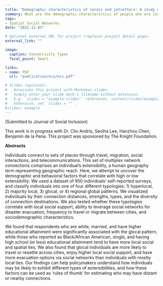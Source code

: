 ```yaml
---
title: "Demographic characteristics of locals and jetsetters: A study of extensibility using the Neighborhood Connectivity Survey"
summary: What are the demographic characteristics of people who are locals vs. jetsetters? How may these people different in local social support, ability to leverage social networks for disaster evacuation, and frequency to travel or migrate between cities?  
tags:
- Spatial Social Networks
date: "2021-12-03"

# Optional external URL for project (replaces project detail page).
external_link: ""

image:
  caption: Connectivity Types
  focal_point: Smart

links:
- name: PDF 
  url: "publication/ncs/ncs.pdf"

# Slides (optional).
#   Associate this project with Markdown slides.
#   Simply enter your slide deck's filename without extension.
#   E.g. `slides = "example-slides"` references `content/slides/example-slides.md`.
#   Otherwise, set `slides = ""`.
#slides: example
---
```


(Submitted to Journal of Social Inclusion)

This work is in progress with Dr. Clio Andris, Seolha Lee, Hanzhou Chen, Benjamin de la Pena. This project was sponsored by The Knight Foundation.

**Abstracts**

Individuals connect to sets of places through travel, migration, social interactions, and telecommunications. This set of multiplex network connections comprises an individual’s extensibility, a human geography term representing geographic reach. Here, we attempt to uncover the demographic and behavioral factors that correlate with high or low extensibility. We used a dataset of 950 individuals’ self-reported surveys, and classify individuals into one of four different typologies: 1) hyperlocal, 2) majority local, 3) glocal, or 4) regional global patterns. We visualized individuals by their connection distances, strengths, types, and the diversity of connection destinations. We also tested whether these typologies correlate with local social support, ability to leverage social networks for disaster evacuation, frequency to travel or migrate between cities, and sociodemographic characteristics. 

We found that respondents who are white, married, and have higher educational attainment were significantly associated with the glocal pattern, while those who reported as Black/African American, single, and having high school (or less) educational attainment tend to have more local social and spatial ties. We also found that glocal individuals are more likely to travel or resettle across cities, enjoy higher local social support, and have more evacuation options via social networks than individuals with mostly local ties. Our findings can help policymakers understand how individuals may be likely to exhibit different types of extensibilities, and how these factors can be used as ‘rules of thumb’ for estimating who may have distant or nearby connections.  
